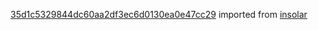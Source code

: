 [35d1c5329844dc60aa2df3ec6d0130ea0e47cc29](https://github.com/insolar/insolar/commit/35d1c5329844dc60aa2df3ec6d0130ea0e47cc29) imported from [insolar](https://github.com/insolar/insolar)
